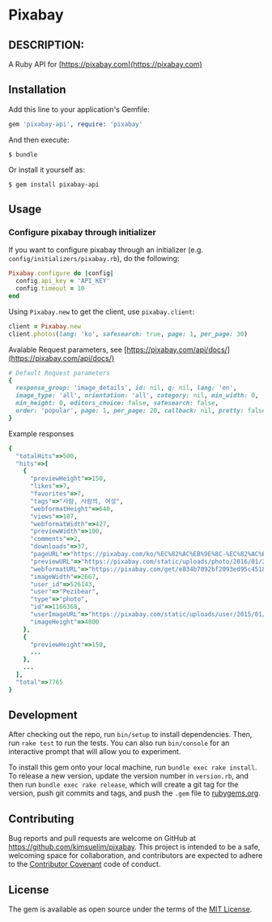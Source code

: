 # Pixabay

## DESCRIPTION:

A Ruby API for [https://pixabay.com](https://pixabay.com)

## Installation

Add this line to your application's Gemfile:

```ruby
gem 'pixabay-api', require: 'pixabay'
```

And then execute:

    $ bundle

Or install it yourself as:

    $ gem install pixabay-api

## Usage

### Configure pixabay through initializer

If you want to configure pixabay through an initializer (e.g. `config/initializers/pixabay.rb`), do the following:

```ruby
Pixabay.configure do |config|
  config.api_key = 'API_KEY'
  config.timeout = 10
end
```

Using `Pixabay.new` to get the client, use `pixabay.client`:

```ruby
client = Pixabay.new
client.photos(lang: 'ko', safesearch: true, page: 1, per_page: 30)
```

Avalable Request parameters, see [https://pixabay.com/api/docs/](https://pixabay.com/api/docs/)

```ruby
# Default Request parameters
{
  response_group: 'image_details', id: nil, q: nil, lang: 'en',
  image_type: 'all', orientation: 'all', category: nil, min_width: 0,
  min_height: 0, editors_choice: false, safesearch: false,
  order: 'popular', page: 1, per_page: 20, callback: nil, pretty: false
}
```

Example responses

```ruby
{
  "totalHits"=>500,
  "hits"=>[
    {
      "previewHeight"=>150,
      "likes"=>7,
      "favorites"=>7,
      "tags"=>"사람, 사람의, 여성",
      "webformatHeight"=>640,
      "views"=>107,
      "webformatWidth"=>427,
      "previewWidth"=>100,
      "comments"=>2,
      "downloads"=>37,
      "pageURL"=>"https://pixabay.com/ko/%EC%82%AC%EB%9E%8C-%EC%82%AC%EB%9E%8C%EC%9D%98-%EC%97%AC%EC%84%B1-%EC%86%8C%EB%85%80-1166368/",
      "previewURL"=>"https://pixabay.com/static/uploads/photo/2016/01/28/14/59/person-1166368_150.jpg",
      "webformatURL"=>"https://pixabay.com/get/e834b7092bf2093ed95c4518b74d419fe170e4d104b0154491f3c17caeedb7_640.jpg",
      "imageWidth"=>2667,
      "user_id"=>526143,
      "user"=>"Pezibear",
      "type"=>"photo",
      "id"=>1166368,
      "userImageURL"=>"https://pixabay.com/static/uploads/user/2015/01/09/23-10-25-395_250x250.jpg",
      "imageHeight"=>4000
    },
    {
      "previewHeight"=>150,
      ...
    },
    ...
  ],
  "total"=>7765
}
```

## Development

After checking out the repo, run `bin/setup` to install dependencies. Then, run `rake test` to run the tests. You can also run `bin/console` for an interactive prompt that will allow you to experiment.

To install this gem onto your local machine, run `bundle exec rake install`. To release a new version, update the version number in `version.rb`, and then run `bundle exec rake release`, which will create a git tag for the version, push git commits and tags, and push the `.gem` file to [rubygems.org](https://rubygems.org).

## Contributing

Bug reports and pull requests are welcome on GitHub at https://github.com/kimsuelim/pixabay. This project is intended to be a safe, welcoming space for collaboration, and contributors are expected to adhere to the [Contributor Covenant](http://contributor-covenant.org) code of conduct.


## License

The gem is available as open source under the terms of the [MIT License](http://opensource.org/licenses/MIT).

